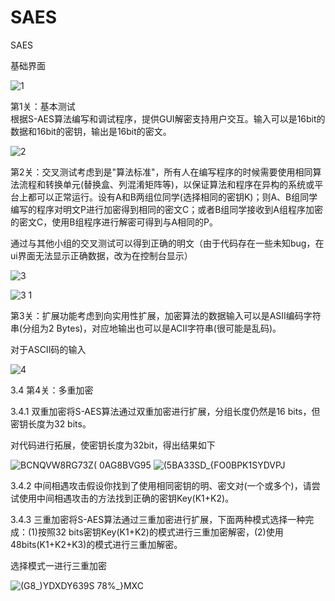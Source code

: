 # SAES
SAES

基础界面

![1](https://github.com/HJJ333ok/SAES/assets/129488158/63f39a78-0578-4916-b875-a2ff04fca2e4)


 第1关：基本测试       
 根据S-AES算法编写和调试程序，提供GUI解密支持用户交互。输入可以是16bit的数据和16bit的密钥，输出是16bit的密文。
 
![2](https://github.com/HJJ333ok/SAES/assets/129488158/c60010fa-baea-4bc6-b3cf-4e320289d65d)

 第2关：交叉测试考虑到是"算法标准"，所有人在编写程序的时候需要使用相同算法流程和转换单元(替换盒、列混淆矩阵等)，以保证算法和程序在异构的系统或平台上都可以正常运行。设有A和B两组位同学(选择相同的密钥K)；则A、B组同学编写的程序对明文P进行加密得到相同的密文C；或者B组同学接收到A组程序加密的密文C，使用B组程序进行解密可得到与A相同的P。

通过与其他小组的交叉测试可以得到正确的明文（由于代码存在一些未知bug，在ui界面无法显示正确数据，改为在控制台显示）

![3](https://github.com/HJJ333ok/SAES/assets/129488158/c6e74fe0-ce27-4b3c-8232-6a6500bbbff6)

![3 1](https://github.com/HJJ333ok/SAES/assets/129488158/628e0621-b456-4519-8443-53f8d6d4cc19)

第3关：扩展功能考虑到向实用性扩展，加密算法的数据输入可以是ASII编码字符串(分组为2 Bytes)，对应地输出也可以是ACII字符串(很可能是乱码)。

对于ASCII码的输入

![4](https://github.com/HJJ333ok/SAES/assets/129488158/ae7d7103-1062-4e1d-a5d2-27744defc5f9)

3.4 第4关：多重加密

3.4.1 双重加密将S-AES算法通过双重加密进行扩展，分组长度仍然是16 bits，但密钥长度为32 bits。

对代码进行拓展，使密钥长度为32bit，得出结果如下

![BCNQVW8RG73Z( 0AG8BVG95](https://github.com/HJJ333ok/SAES/assets/129488158/e9e7ad12-0497-4f5a-9b80-29d6203ead44)
![(5BA33SD_{FO0BPK1SYDVPJ](https://github.com/HJJ333ok/SAES/assets/129488158/464f4cd0-b74b-467b-8da7-2ceb2aaaffe4)


3.4.2 中间相遇攻击假设你找到了使用相同密钥的明、密文对(一个或多个)，请尝试使用中间相遇攻击的方法找到正确的密钥Key(K1+K2)。


3.4.3 三重加密将S-AES算法通过三重加密进行扩展，下面两种模式选择一种完成：(1)按照32 bits密钥Key(K1+K2)的模式进行三重加密解密，(2)使用48bits(K1+K2+K3)的模式进行三重加解密。

选择模式一进行三重加密

![(G8_)YDXDY639S 78%_}MXC](https://github.com/HJJ333ok/SAES/assets/129488158/9ff75f94-bc0e-4825-8c0c-2f1c2414efcb)

